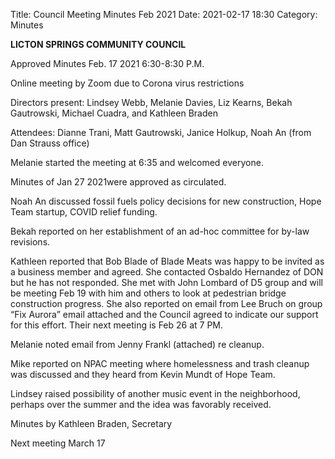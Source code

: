 Title: Council Meeting Minutes Feb 2021
Date: 2021-02-17 18:30
Category: Minutes

**LICTON SPRINGS COMMUNITY COUNCIL**

Approved Minutes Feb. 17 2021 6:30-8:30 P.M.

Online meeting by Zoom due to Corona virus restrictions

Directors present: Lindsey Webb, Melanie Davies, Liz Kearns, Bekah Gautrowski, Michael Cuadra, and Kathleen Braden

Attendees: Dianne Trani, Matt Gautrowski, Janice Holkup, Noah An (from Dan Strauss office)

Melanie started the meeting at 6:35 and welcomed everyone.  

Minutes of  Jan 27 2021were approved as circulated.  

Noah An discussed fossil fuels policy decisions for new construction, Hope Team startup, COVID relief funding.

Bekah reported on her establishment of an ad-hoc committee for by-law revisions.

Kathleen reported that Bob Blade of Blade Meats was happy to be invited as a business member and agreed.  She contacted Osbaldo Hernandez of DON but he has not responded.  She met with John Lombard of D5 group and will be meeting Feb 19 with him and others to look at pedestrian bridge construction progress.  She also reported on email from Lee Bruch on group “Fix Aurora” email attached and the Council agreed to indicate our support for this effort. Their next meeting is Feb 26 at 7 PM. 

Melanie noted email from Jenny Frankl (attached) re cleanup. 

Mike reported on NPAC meeting where homelessness and trash cleanup was discussed and they heard from Kevin Mundt of Hope Team.

Lindsey raised possibility of another music event in the neighborhood, perhaps over the summer and the idea was favorably received.

Minutes by Kathleen Braden, Secretary

Next meeting   March 17
